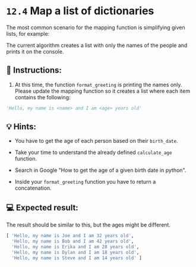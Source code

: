 # `12.4` Map a list of dictionaries

The most common scenario for the mapping function is simplifying given lists, for example:

The current algorithm creates a list with only the names of the people and prints it on the console.

## 📝 Instructions:

1. At this time, the function `format_greeting` is printing the names only. Please update the mapping function so it creates a list where each item contains the following:

```py
'Hello, my name is <name> and I am <age> years old'
```

## 💡 Hints:

+ You have to get the age of each person based on their `birth_date`.

+ Take your time to understand the already defined `calculate_age` function.

+ Search in Google "How to get the age of a given birth date in python".

+ Inside your `format_greeting` function you have to return a concatenation.

## 💻 Expected result:

The result should be similar to this, but the ages might be different.

```py
[ 'Hello, my name is Joe and I am 32 years old',
  'Hello, my name is Bob and I am 42 years old',
  'Hello, my name is Erika and I am 28 years old',
  'Hello, my name is Dylan and I am 18 years old',
  'Hello, my name is Steve and I am 14 years old' ]
```
